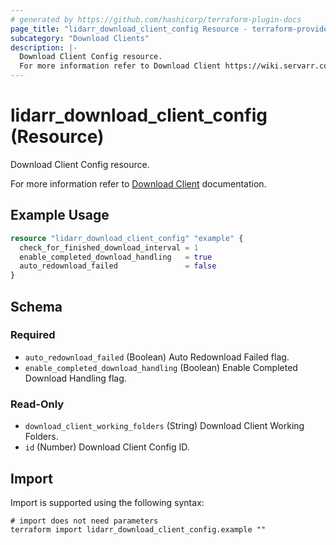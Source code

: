 ```yaml
---
# generated by https://github.com/hashicorp/terraform-plugin-docs
page_title: "lidarr_download_client_config Resource - terraform-provider-lidarr"
subcategory: "Download Clients"
description: |-
  Download Client Config resource.
  For more information refer to Download Client https://wiki.servarr.com/lidarr/settings#completed-download-handling documentation.
---
```


# lidarr_download_client_config (Resource)

<!-- subcategory:Download Clients -->Download Client Config resource.
For more information refer to [Download Client](https://wiki.servarr.com/lidarr/settings#completed-download-handling) documentation.

## Example Usage

```terraform
resource "lidarr_download_client_config" "example" {
  check_for_finished_download_interval = 1
  enable_completed_download_handling   = true
  auto_redownload_failed               = false
}
```

<!-- schema generated by tfplugindocs -->
## Schema

### Required

- `auto_redownload_failed` (Boolean) Auto Redownload Failed flag.
- `enable_completed_download_handling` (Boolean) Enable Completed Download Handling flag.

### Read-Only

- `download_client_working_folders` (String) Download Client Working Folders.
- `id` (Number) Download Client Config ID.

## Import

Import is supported using the following syntax:

```shell
# import does not need parameters
terraform import lidarr_download_client_config.example ""
```
